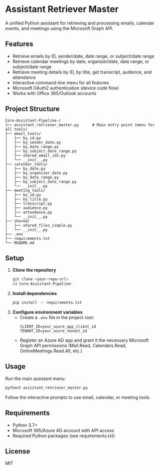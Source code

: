 # Assistant Retriever Master

A unified Python assistant for retrieving and processing emails, calendar events, and meetings using the Microsoft Graph API.

## Features

- Retrieve emails by ID, sender/date, date range, or subject/date range
- Retrieve calendar meetings by date, organizer/date, date range, or subject/date range
- Retrieve meeting details by ID, by title, get transcript, audience, and attendance
- Interactive command-line menu for all features
- Microsoft OAuth2 authentication (device code flow)
- Works with Office 365/Outlook accounts

## Project Structure

```
Core-Assistant-Pipeline-/
├── assistant_retriever_master.py      # Main entry point (menu for all tools)
├── email_tools/
│   ├── by_id.py
│   ├── by_sender_date.py
│   ├── by_date_range.py
│   ├── by_subject_date_range.py
│   ├── shared_email_ids.py
│   └── __init__.py
├── calendar_tools/
│   ├── by_date.py
│   ├── by_organizer_date.py
│   ├── by_date_range.py
│   ├── by_subject_date_range.py
│   └── __init__.py
├── meeting_tools/
│   ├── by_id.py
│   ├── by_title.py
│   ├── transcript.py
│   ├── audience.py
│   ├── attendance.py
│   └── __init__.py
├── shared/
│   ├── shared_files_simple.py
│   └── __init__.py
├── .env
├── requirements.txt
└── README.md
```

## Setup

1. **Clone the repository**
   ```bash
   git clone <your-repo-url>
   cd Core-Assistant-Pipeline-
   ```
2. **Install dependencies**
   ```bash
   pip install -r requirements.txt
   ```
3. **Configure environment variables**
   - Create a `.env` file in the project root:
     ```
     CLIENT_ID=your_azure_app_client_id
     TENANT_ID=your_azure_tenant_id
     ```
   - Register an Azure AD app and grant it the necessary Microsoft Graph API permissions (Mail.Read, Calendars.Read, OnlineMeetings.Read.All, etc.)

## Usage

Run the main assistant menu:
```bash
python3 assistant_retriever_master.py
```
Follow the interactive prompts to use email, calendar, or meeting tools.

## Requirements
- Python 3.7+
- Microsoft 365/Azure AD account with API access
- Required Python packages (see requirements.txt)

## License
MIT 